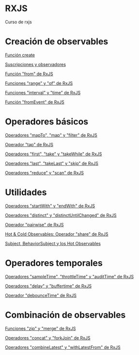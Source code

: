 # RXJS
Curso de rxjs

# Creación de observables
[Función create](https://github.com/uodriozola/rxjs/blob/dev/01-observable-create/src/create.js)

[Suscripciones y observadores](https://github.com/uodriozola/rxjs/blob/dev/02-subscriptions/src/create.js)

[Función "from" de RxJS](https://github.com/uodriozola/rxjs/blob/dev/03-from/src/create.js)

[Funciones "range" y "of" de RxJS](https://github.com/uodriozola/rxjs/blob/dev/04-of-and-range/src/create.js)

[Funciones "interval" y "time" de RxJS](https://github.com/uodriozola/rxjs/blob/dev/05-interval-and-timer/src/create.js)

[Función "fromEvent" de RxJS](https://github.com/uodriozola/rxjs/blob/dev/06-fromevent/src/create.js)

# Operadores básicos
[Operadores "mapTo", "map" y "filter" de RxJS](https://github.com/uodriozola/rxjs/blob/dev/07-mapto-map-and-filter/src/sandbox.js)

[Operador "tap" de RxJS](https://github.com/uodriozola/rxjs/blob/dev/08-tap/src/sandbox.js)

[Operadores "first", "take" y "takeWhile" de RxJS](https://github.com/uodriozola/rxjs/blob/dev/09-first-take-takewhile/src/sandbox.js)

[Operadores "last", "takeLast" y "skip" de RxJS](https://github.com/uodriozola/rxjs/blob/dev/10-last-takelast-skip/src/sandbox.js)

[Operadores "reduce" y "scan" de RxJS](https://github.com/uodriozola/rxjs/blob/dev/11-reduce-scan/src/sandbox.js)

# Utilidades
[Operadores "startWith" y "endWith" de RxJS](https://github.com/uodriozola/rxjs/blob/dev/12-startwith-endwidth/src/sandbox.js)

[Operadores "distinct" y "distinctUntilChanged" de RxJS](https://github.com/uodriozola/rxjs/blob/dev/13-distinct-distinctuntilchanged/src/sandbox.js)

[Operador "pairwise" de RxJS](https://github.com/uodriozola/rxjs/blob/dev/14-pairwise/src/sandbox.js)

[Hot & Cold Observables: Operador "share" de RxJS](https://github.com/uodriozola/rxjs/blob/dev/15-share/src/sandbox.js)

[Subject, BehaviorSubject y los Hot Observables](https://github.com/uodriozola/rxjs/blob/dev/16-subject/src/sandbox.js)

# Operadores temporales
[Operadores "sampleTime", "throttleTime" y "auditTime"
de RxJS](https://github.com/uodriozola/rxjs/blob/dev/17-sampletime-throttletime-audittime/src/sandbox.js)

[Operadores "delay" y "buffertime" de RxJS](https://github.com/uodriozola/rxjs/blob/dev/18-delay-buffer-time/src/sandbox.js)

[Operador "debounceTime" de RxJS](https://github.com/uodriozola/rxjs/blob/dev/19-debouncetime/src/sandbox.js)

# Combinación de observables
[Funciones "zip" y "merge" de RxJS](https://github.com/uodriozola/rxjs/blob/dev/20-zip-merge/src/sandbox.js)

[Operadores "concat" y "forkJoin" de RxJS](https://github.com/uodriozola/rxjs/blob/dev/21-concat-forkjoin/src/sandbox.js)

[Operadores "combineLatest" y "withLatestFrom" de RxJS](https://github.com/uodriozola/rxjs/blob/dev/22-combinelatest-withlatestfrom/src/sandbox.js)



